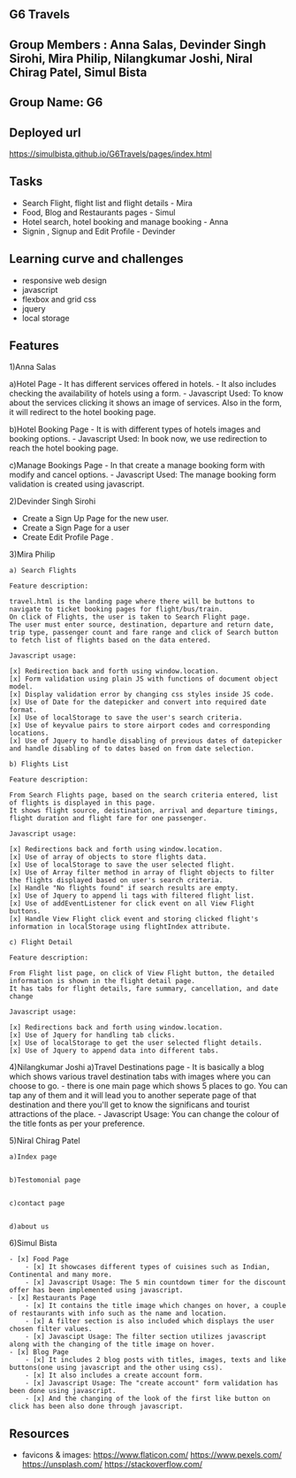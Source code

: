 ## G6 Travels

## Group Members : Anna Salas, Devinder Singh Sirohi, Mira Philip, Nilangkumar Joshi, Niral Chirag Patel, Simul Bista

## Group Name: G6

## Deployed url
https://simulbista.github.io/G6Travels/pages/index.html
## Tasks

- Search Flight, flight list and flight details - Mira
- Food, Blog and Restaurants pages - Simul
- Hotel search, hotel booking and manage booking - Anna
- Signin , Signup and Edit Profile - Devinder
## Learning curve and challenges
- responsive web design
- javascript
- flexbox and grid css
- jquery
- local storage

## Features
1)Anna Salas

   a)Hotel Page
     - It has different services offered in hotels.
     - It also includes checking the availability of hotels using a form.
     - Javascript Used: To know about the services clicking it shows an image of services. Also in the form, it will redirect to the hotel booking page. 


   b)Hotel Booking Page
     - It is with different types of hotels images and booking options.
     - Javascript Used: In book now, we use redirection to reach the hotel booking page.


   c)Manage Bookings Page
    - In that create a manage booking form with modify and cancel options.
    - Javascript Used: The manage booking form validation is created using javascript.


2)Devinder Singh Sirohi 
   - Create a Sign Up Page for the new user.
   - Create a Sign Page for a user
   - Create Edit Profile Page .

3)Mira Philip

    a) Search Flights

    Feature description:

    travel.html is the landing page where there will be buttons to navigate to ticket booking pages for flight/bus/train.
    On click of Flights, the user is taken to Search Flight page. 
    The user must enter source, destination, departure and return date, trip type, passenger count and fare range and click of Search button to fetch list of flights based on the data entered.

    Javascript usage:

    [x] Redirection back and forth using window.location.
    [x] Form validation using plain JS with functions of document object model.
    [x] Display validation error by changing css styles inside JS code.
    [x] Use of Date for the datepicker and convert into required date format.
    [x] Use of localStorage to save the user's search criteria.
    [x] Use of keyvalue pairs to store airport codes and corresponding locations.
    [x] Use of Jquery to handle disabling of previous dates of datepicker and handle disabling of to dates based on from date selection.

    b) Flights List

    Feature description:

    From Search Flights page, based on the search criteria entered, list of flights is displayed in this page.
    It shows flight source, deistination, arrival and departure timings, flight duration and flight fare for one passenger.

    Javascript usage:

    [x] Redirections back and forth using window.location.
    [x] Use of array of objects to store flights data.
    [x] Use of localStorage to save the user selected flight.
    [x] Use of Array filter method in array of flight objects to filter the flights displayed based on user's search criteria.
    [x] Handle "No flights found" if search results are empty.
    [x] Use of Jquery to append li tags with filtered flight list.
    [x] Use of addEventListener for click event on all View Flight buttons.
    [x] Handle View Flight click event and storing clicked flight's information in localStorage using flightIndex attribute.

    c) Flight Detail

    Feature description:

    From Flight list page, on click of View Flight button, the detailed information is shown in the flight detail page. 
    It has tabs for flight details, fare summary, cancellation, and date change

    Javascript usage:

    [x] Redirections back and forth using window.location.
    [x] Use of Jquery for handling tab clicks.
    [x] Use of localStorage to get the user selected flight details.
    [x] Use of Jquery to append data into different tabs.

4)Nilangkumar Joshi
    a)Travel Destinations page
    - It is basically a blog which shows various travel destination tabs with images where you can choose to go.
    - there is one main page which shows 5 places to go. You can tap any of them and it will lead you to another seperate page of that destination and there you'll get to know the significans and tourist attractions of the place.
    - Javascript Usage: You can change the colour of the title fonts as per your preference.
    
5)Niral Chirag Patel
 
    a)Index page 


    b)Testomonial page


    c)contact page


    d)about us

6)Simul Bista

    - [x] Food Page
        - [x] It showcases different types of cuisines such as Indian, Continental and many more.
        - [x] Javascript Usage: The 5 min countdown timer for the discount offer has been implemented using javascript.
    - [x] Restaurants Page
        - [x] It contains the title image which changes on hover, a couple of restaurants with info such as the name and location. 
        - [x] A filter section is also included which displays the user chosen filter values.
        - [x] Javascipt Usage: The filter section utilizes javascript along with the changing of the title image on hover.
    - [x] Blog Page
        - [x] It includes 2 blog posts with titles, images, texts and like buttons(one using javascript and the other using css). 
        - [x] It also includes a create account form.
        - [x] Javascript Usage: The "create account" form validation has been done using javascript. 
        - [x] And the changing of the look of the first like button on click has been also done through javascript.
    
## Resources

- favicons & images: 
https://www.flaticon.com/
https://www.pexels.com/
https://unsplash.com/
https://stackoverflow.com/
